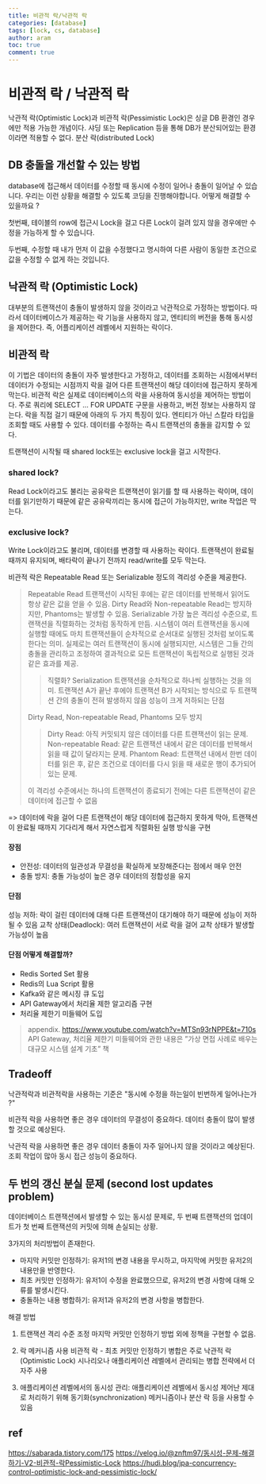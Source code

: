 ```yaml
---
title: 비관적 락/낙관적 락
categories: [database]
tags: [lock, cs, database]
author: aram
toc: true
comment: true
---
```

# 비관적 락 / 낙관적 락

낙관적 락(Optimistic Lock)과 비관적 락(Pessimistic Lock)은 싱글 DB 환경인 경우에만 적용 가능한 개념이다. 샤딩 또는 Replication 등을 통해 DB가 분산되어있는 환경이라면 적용할 수 없다.
분산 락(distributed Lock)

## DB 충돌을 개선할 수 있는 방법
database에 접근해서 데이터를 수정할 때 동시에 수정이 일어나 충돌이 일어날 수 있습니다. 우리는 이런 상황을 해결할 수 있도록 코딩을 진행해야합니다. 어떻게 해결할 수 있을까요 ?

첫번째, 테이블의 row에 접근시 Lock을 걸고 다른 Lock이 걸려 있지 않을 경우에만 수정을 가능하게 할 수 있습니다.

두번째, 수정할 때 내가 먼저 이 값을 수정했다고 명시하여 다른 사람이 동일한 조건으로 값을 수정할 수 없게 하는 것입니다.

## 낙관적 락 (Optimistic Lock)
대부분의 트랜잭션이 충돌이 발생하지 않을 것이라고 낙관적으로 가정하는 방법이다. 따라서 데이터베이스가 제공하는 락 기능을 사용하지 않고, 엔티티의 버전을 통해 동시성을 제어한다. 즉, 어플리케이션 레벨에서 지원하는 락이다.

## 비관적 락
이 기법은 데이터의 충돌이 자주 발생한다고 가정하고, 데이터를 조회하는 시점에서부터 데이터가 수정되는 시점까지 락을 걸어 다른 트랜잭션이 해당 데이터에 접근하지 못하게 막는다.
비관적 락은 실제로 데이터베이스의 락을 사용하여 동시성을 제어하는 방법이다. 주로 쿼리에 SELECT ... FOR UPDATE 구문을 사용하고, 버전 정보는 사용하지 않는다. 락을 직접 걸기 때문에 아래의 두 가지 특징이 있다.
엔티티가 아닌 스칼라 타입을 조회할 때도 사용할 수 있다.
데이터를 수정하는 즉시 트랜잭션의 충돌을 감지할 수 있다.

트랜잭션이 시작될 때 shared lock또는 exclusive lock을 걸고 시작한다.
### shared lock?
Read Lock이라고도 불리는 공유락은 트랜잭션이 읽기를 할 때 사용하는 락이며, 데이터를 읽기만하기 때문에 같은 공유락끼리는 동시에 접근이 가능하지만, write 작업은 막는다.
### exclusive lock?
Write Lock이라고도 불리며, 데이터를 변경할 때 사용하는 락이다. 트랜잭션이 완료될 때까지 유지되며, 배타락이 끝나기 전까지 read/write를 모두 막는다.


비관적 락은 Repeatable Read 또는 Serializable 정도의 격리성 수준을 제공한다.


> Repeatable Read
> 트랜잭션이 시작된 후에는 같은 데이터를 반복해서 읽어도 항상 같은 값을 얻을 수 있음.
> Dirty Read와 Non-repeatable Read는 방지하지만, Phantoms는 발생할 수 있음.
> Serializable
> 가장 높은 격리성 수준으로, 트랜잭션을 직렬화하는 것처럼 동작하게 만듬.
> 시스템이 여러 트랜잭션을 동시에 실행할 때에도 마치 트랜잭션들이 순차적으로 순서대로 실행된 것처럼 보이도록 한다는 의미. 실제로는 여러 트랜잭션이 동시에 실행되지만, 시스템은 그들 간의 충돌을 관리하고 조정하여 결과적으로 모든 트랜잭션이 독립적으로 실행된 것과 같은 효과를 제공.
> 
> > 직렬화? Serialization
> > 트랜잭션을 순차적으로 하나씩 실행하는 것을 의미. 트랜잭션 A가 끝난 후에야 트랜잭션 B가 시작되는 방식으로 두 트랜잭션 간의 충돌이 전혀 발생하지 않음
> > 성능이 크게 저하되는 단점
> > 
> 
> Dirty Read, Non-repeatable Read, Phantoms 모두 방지
> 
> >Dirty Read: 아직 커밋되지 않은 데이터를 다른 트랜잭션이 읽는 문제.
> Non-repeatable Read: 같은 트랜잭션 내에서 같은 데이터를 반복해서 읽을 때 값이 달라지는 문제.
> Phantom Read: 트랜잭션 내에서 한번 데이터를 읽은 후, 같은 조건으로 데이터를 다시 읽을 때 새로운 행이 추가되어 있는 문제.
> 
> 이 격리성 수준에서는 하나의 트랜잭션이 종료되기 전에는 다른 트랜잭션이 같은 데이터에 접근할 수 없음

=> 데이터에 락을 걸어 다른 트랜잭션이 해당 데이터에 접근하지 못하게 막아, 트랜잭션이 완료될 때까지 기다리게 해서 자연스럽게 직렬화된 실행 방식을 구현


#### 장점
- 안전성: 데이터의 일관성과 무결성을 확실하게 보장해준다는 점에서 매우 안전
- 충돌 방지: 충돌 가능성이 높은 경우 데이터의 정합성을 유지
#### 단점
성능 저하: 락이 걸린 데이터에 대해 다른 트랜잭션이 대기해야 하기 때문에 성능이 저하될 수 있음
교착 상태(Deadlock): 여러 트랜잭션이 서로 락을 걸어 교착 상태가 발생할 가능성이 높음

#### 단점 어떻게 해결할까?
- Redis Sorted Set 활용
- Redis의 Lua Script 활용
- Kafka와 같은 메시징 큐 도입
- API Gateway에서 처리율 제한 알고리즘 구현
- 처리율 제한기 미들웨어 도입

> appendix.
> https://www.youtube.com/watch?v=MTSn93rNPPE&t=710s
> API Gateway, 처리율 제한기 미들웨어와 관한 내용은 ”가상 면접 사례로 배우는 대규모 시스템 설계 기초” 책



## Tradeoff
낙관적락과 비관적락을 사용하는 기준은 "동시에 수정을 하는일이 빈번하게 일어나는가 ?" 

비관적 락을 사용하면 좋은 경우
데이터의 무결성이 중요하다.
데이터 충돌이 많이 발생할 것으로 예상된다.


낙관적 락을 사용하면 좋은 경우
데이터 충돌이 자주 일어나지 않을 것이라고 예상된다.
조회 작업이 많아 동시 접근 성능이 중요하다.


## 두 번의 갱신 분실 문제 (second lost updates problem)
데이터베이스 트랜잭션에서 발생할 수 있는 동시성 문제로, 두 번째 트랜잭션의 업데이트가 첫 번째 트랜잭션의 커밋에 의해 손실되는 상황. 

3가지의 처리방법이 존재한다.
- 마지막 커밋만 인정하기: 유저1의 변경 내용을 무시하고, 마지막에 커밋한 유저2의 내용만을 반영한다.
- 최초 커밋만 인정하기: 유저1이 수정을 완료했으므로, 유저2의 변경 사항에 대해 오류를 발생시킨다.
- 충돌하는 내용 병합하기: 유저1과 유저2의 변경 사항을 병합한다.

해결 방법
1. 트랜잭션 격리 수준 조정
마지막 커밋만 인정하기 방법 외에 정책을 구현할 수 없음.

2. 락 메커니즘 사용
비관적 락 - 최초 커밋만 인정하기
병합은 주로 낙관적 락(Optimistic Lock) 시나리오나 애플리케이션 레벨에서 관리되는 병합 전략에서 더 자주 사용

3. 애플리케이션 레벨에서의 동시성 관리:
애플리케이션 레벨에서 동시성 제어난 제대로 처리하기 위해 동기화(synchronization) 메커니즘이나 분산 락 등을 사용할 수 있음


## ref
https://sabarada.tistory.com/175
https://velog.io/@znftm97/동시성-문제-해결하기-V2-비관적-락Pessimistic-Lock
https://hudi.blog/jpa-concurrency-control-optimistic-lock-and-pessimistic-lock/
